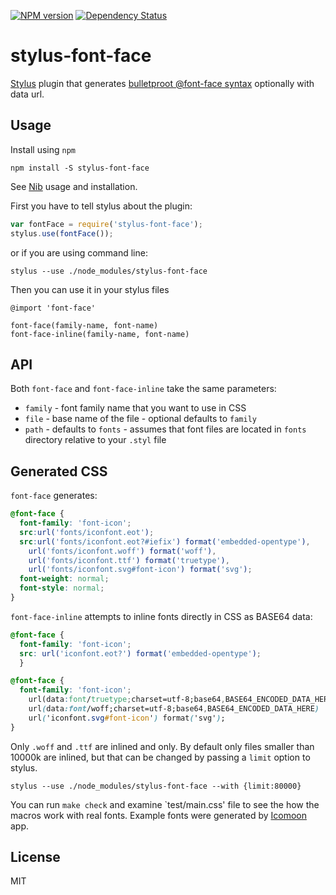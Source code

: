 [![NPM version](https://img.shields.io/npm/v/stylus-font-face.svg)](http://badge.fury.io/js/stylus-font-face)
[![Dependency Status](https://img.shields.io/gemnasium/code42day/stylus-font-face.svg)](https://gemnasium.com/code42day/stylus-font-face)

# stylus-font-face

[Stylus] plugin that generates [bulletproot @font-face syntax][1] optionally with data url.

## Usage


Install using `npm`

    npm install -S stylus-font-face

See [Nib] usage and installation.

First you have to tell stylus about the plugin:

```js
var fontFace = require('stylus-font-face');
stylus.use(fontFace());
```

or if you are using command line:

    stylus --use ./node_modules/stylus-font-face

Then you can use it in your stylus files

```stylus
@import 'font-face'

font-face(family-name, font-name)
font-face-inline(family-name, font-name)
```

## API

Both `font-face` and `font-face-inline` take the same parameters:

- `family` - font family name that you want to use in CSS
- `file` - base name of the file - optional defaults to `family`
- `path` - defaults to `fonts` - assumes that font files are located in `fonts` directory relative to
  your `.styl` file

## Generated CSS

`font-face` generates:

```css
@font-face {
  font-family: 'font-icon';
  src:url('fonts/iconfont.eot');
  src:url('fonts/iconfont.eot?#iefix') format('embedded-opentype'),
    url('fonts/iconfont.woff') format('woff'),
    url('fonts/iconfont.ttf') format('truetype'),
    url('fonts/iconfont.svg#font-icon') format('svg');
  font-weight: normal;
  font-style: normal;
}

```

`font-face-inline` attempts to inline fonts directly in CSS as BASE64 data:

```css
@font-face {
  font-family: 'font-icon';
  src: url('iconfont.eot?') format('embedded-opentype');
  }

@font-face {
  font-family: 'font-icon';
    url(data:font/truetype;charset=utf-8;base64,BASE64_ENCODED_DATA_HERE)  format('truetype'),
    url(data:font/woff;charset=utf-8;base64,BASE64_ENCODED_DATA_HERE)  format('woff'),
    url('iconfont.svg#font-icon') format('svg');
}
```

Only `.woff` and `.ttf` are inlined and only. By default only files smaller than 10000k are inlined, but that can be changed by passing a `limit` option to stylus.

    stylus --use ./node_modules/stylus-font-face --with {limit:80000}

You can run `make check` and examine `test/main.css' file to see the how the macros work with real fonts.
Example fonts were generated by [Icomoon] app.

## License

MIT


[Stylus]: http://learnboost.github.io/stylus/
[Nib]: http://visionmedia.github.io/nib/
[Icomoon]: http://icomoon.io/

[1]: http://www.fontspring.com/blog/the-new-bulletproof-font-face-syntax
